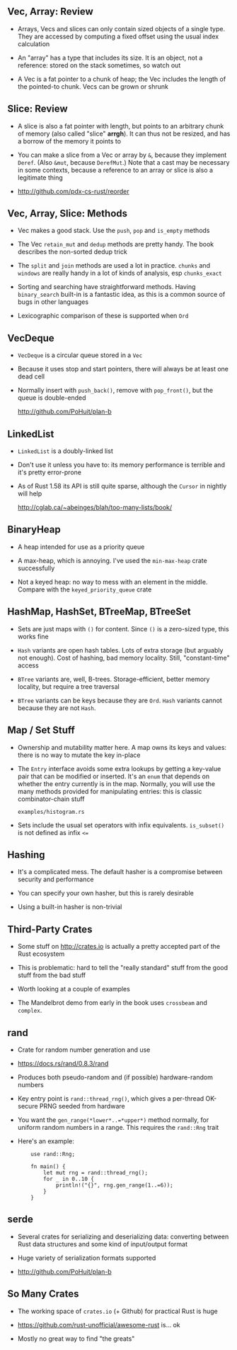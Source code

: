 ## Vec, Array: Review

* Arrays, Vecs and slices can only contain sized objects
  of a single type.  They are accessed by computing a
  fixed offset using the usual index calculation

* An "array" has a type that includes its size.
  It is an object, not a reference: stored on the stack
  sometimes, so watch out

* A Vec is a fat pointer to a chunk of heap; the Vec
  includes the length of the pointed-to chunk. Vecs
  can be grown or shrunk

## Slice: Review

* A slice is also a fat pointer with length, but points to
  an arbitrary chunk of memory (also called "slice"
  **arrgh**). It can thus not be resized, and has a borrow
  of the memory it points to

* You can make a slice from a Vec or array by `&`, because
  they implement `Deref`. (Also `&mut`, because `DerefMut`.)
  Note that a cast may be necessary in some contexts,
  because a reference to an array or slice is also a
  legitimate thing

* <http://github.com/pdx-cs-rust/reorder>

## Vec, Array, Slice: Methods

* Vec makes a good stack. Use the `push`, `pop` and
  `is_empty` methods

* The Vec `retain_mut` and `dedup` methods are pretty handy. The
  book describes the non-sorted dedup trick

* The `split` and `join` methods are used a lot in practice.
  `chunks` and `windows` are really handy in a lot of kinds
  of analysis, esp `chunks_exact`

* Sorting and searching have straightforward methods. Having
  `binary_search` built-in is a fantastic idea, as this is a
  common source of bugs in other languages

* Lexicographic comparison of these is supported when `Ord`

## VecDeque

* `VecDeque` is a circular queue stored in a `Vec`

* Because it uses stop and start pointers, there will always
  be at least one dead cell

* Normally insert with `push_back()`, remove with
  `pop_front()`, but the queue is double-ended

  <http://github.com/PoHuit/plan-b>

## LinkedList

* `LinkedList` is a doubly-linked list

* Don't use it unless you have to: its memory performance is
  terrible and it's pretty error-prone

* As of Rust 1.58 its API is still quite sparse, although
  the `Cursor` in nightly will help

  <http://cglab.ca/~abeinges/blah/too-many-lists/book/>

## BinaryHeap

* A heap intended for use as a priority queue

* A max-heap, which is annoying. I've used the
  `min-max-heap` crate successfully

* Not a keyed heap: no way to mess with an element in the
  middle. Compare with the `keyed_priority_queue` crate

## HashMap, HashSet, BTreeMap, BTreeSet

* Sets are just maps with `()` for content. Since `()` is a
  zero-sized type, this works fine

* `Hash` variants are open hash tables. Lots of extra
  storage (but arguably not enough). Cost of hashing, bad
  memory locality. Still, "constant-time" access

* `BTree` variants are, well, B-trees. Storage-efficient,
  better memory locality, but require a tree traversal

* `BTree` variants can be keys because they are
  `Ord`. `Hash` variants cannot because they are not `Hash`.

## Map / Set Stuff

* Ownership and mutability matter here. A map owns its keys
  and values: there is no way to mutate the key in-place

* The `Entry` interface avoids some extra lookups by getting
  a key-value pair that can be modified or inserted. It's an
  `enum` that depends on whether the entry currently is in
  the map. Normally, you will use the many methods provided
  for manipulating entries: this is classic combinator-chain
  stuff

  `examples/histogram.rs`

* Sets include the usual set operators with infix
  equivalents. `is_subset()` is not defined as infix `<=`

## Hashing

* It's a complicated mess. The default hasher is a
  compromise between security and performance

* You can specify your own hasher, but this is rarely
  desirable

* Using a built-in hasher is non-trivial

## Third-Party Crates

* Some stuff on <http://crates.io> is actually a pretty
  accepted part of the Rust ecosystem
  
* This is problematic: hard to tell the "really standard"
  stuff from the good stuff from the bad stuff
  
* Worth looking at a couple of examples

* The Mandelbrot demo from early in the book uses
  `crossbeam` and `complex`.

## rand

* Crate for random number generation and use

* <https://docs.rs/rand/0.8.3/rand>

* Produces both pseudo-random and (if possible)
  hardware-random numbers
  
* Key entry point is `rand::thread_rng()`, which gives a
  per-thread OK-secure PRNG seeded from hardware
  
* You want the `gen_range(*lower*..=*upper*)` method
  normally, for uniform random numbers in a range.
  This requires the `rand::Rng` trait
  
* Here's an example:

          use rand::Rng;

          fn main() {
              let mut rng = rand::thread_rng();
              for _ in 0..10 {
                  println!("{}", rng.gen_range(1..=6));
              }
          }


## serde

* Several crates for serializing and deserializing data:
  converting between Rust data structures and some kind
  of input/output format
  
* Huge variety of serialization formats supported

* <http://github.com/PoHuit/plan-b>

## So Many Crates

* The working space of `crates.io` (+ Github) for practical
  Rust is huge

* <https://github.com/rust-unofficial/awesome-rust> is… ok

* Mostly no great way to find "the greats"
